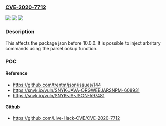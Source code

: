 ### [CVE-2020-7712](https://cve.mitre.org/cgi-bin/cvename.cgi?name=CVE-2020-7712)
![](https://img.shields.io/static/v1?label=Product&message=json&color=blue)
![](https://img.shields.io/static/v1?label=Version&message=%3C%2010.0.0%20&color=brighgreen)
![](https://img.shields.io/static/v1?label=Vulnerability&message=Command%20Injection&color=brighgreen)

### Description

This affects the package json before 10.0.0. It is possible to inject arbritary commands using the parseLookup function.

### POC

#### Reference
- https://github.com/trentm/json/issues/144
- https://snyk.io/vuln/SNYK-JAVA-ORGWEBJARSNPM-608931
- https://snyk.io/vuln/SNYK-JS-JSON-597481

#### Github
- https://github.com/Live-Hack-CVE/CVE-2020-7712

